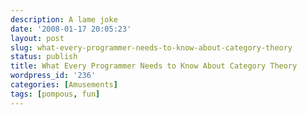 ```yaml
---
description: A lame joke
date: '2008-01-17 20:05:23'
layout: post
slug: what-every-programmer-needs-to-know-about-category-theory
status: publish
title: What Every Programmer Needs to Know About Category Theory
wordpress_id: '236'
categories: [Amusements]
tags: [pompous, fun]
---
```


